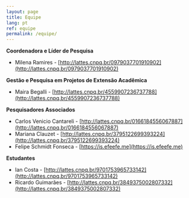 ```yaml
---
layout: page
title: Equipe
lang: pt
ref: equipe
permalink: /equipe/
---
```

**Coordenadora e Líder de Pesquisa**  

- Milena Ramires \- [http://lattes.cnpq.br/0979037701910902](http://lattes.cnpq.br/0979037701910902)

**Gestão e Pesquisa em Projetos de Extensão Acadêmica**  

- Maira Begalli \- [http://lattes.cnpq.br/4559907236737788](http://lattes.cnpq.br/4559907236737788) 

**Pesquisadores Associados**  

- Carlos Venicio Cantareli \- [http://lattes.cnpq.br/0166184556067887](http://lattes.cnpq.br/0166184556067887)   
- Mariana Clauzet \- [http://lattes.cnpq.br/3795122699393224](http://lattes.cnpq.br/3795122699393224)  
- Felipe Schmidt Fonseca - [https://is.efeefe.me](https://is.efeefe.me)

**Estudantes**  

- Ian Costa \- [http://lattes.cnpq.br/9701753965733142](http://lattes.cnpq.br/9701753965733142)  
- Ricardo Guimarães \- [http://lattes.cnpq.br/3849375002807332](http://lattes.cnpq.br/3849375002807332)